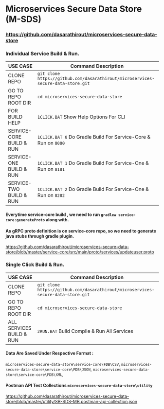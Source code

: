 
# Microservices Secure Data Store (M-SDS)

### https://github.com/dasarathirout/microservices-secure-data-store

### Individual Service Build & Run.
| USE CASE    | Command Description |
| ----------- | ------------------- |
| CLONE REPO| `git clone https://github.com/dasarathirout/microservices-secure-data-store.git` |
| GO TO REPO ROOT DIR | `cd microservices-secure-data-store` |
| FOR BUILD HELP | `1CLICK.BAT` Show Help Options For CLI|
| SERVICE-CORE BUILD & RUN | `1CLICK.BAT 0` Do Gradle Build For Service-Core & Run on `8080` |
| SERVICE-ONE BUILD & RUN | `1CLICK.BAT 1` Do Gradle Build For Service-One & Run on `8181`|
| SERVICE-TWO BUILD & RUN | `1CLICK.BAT 2` Do Gradle Build For Service-One & Run on `8282`|
#### Everytime service-core build , we need to run `gradlew service-core:generateProto` along with.
#### As gRPC proto definition is on service-core repo, so we need to generate java stubs through gradle plugin.
https://github.com/dasarathirout/microservices-secure-data-store/blob/master/service-core/src/main/proto/services/updateuser.proto
 
### Single Click Build & Run.
| USE CASE    | Command Description |
| ----------- | ------------------- |
| CLONE REPO| `git clone https://github.com/dasarathirout/microservices-secure-data-store.git` |
| GO TO REPO ROOT DIR | `cd microservices-secure-data-store` |
| ALL SERVICES BUILD & RUN | `2RUN.BAT` Build Compile & Run All Services|

#### Data Are Saved Under Respective Format :
`microservices-secure-data-store\service-core\FDB\CSV`,
`microservices-secure-data-store\service-core\FDB\JSON`,
`microservices-secure-data-store\service-core\FDB\XML`,

#### Postman API Test Collections `microservices-secure-data-store\utility`
https://github.com/dasarathirout/microservices-secure-data-store/blob/master/utility/SB-SDS-MB.postman-api-collection.json

